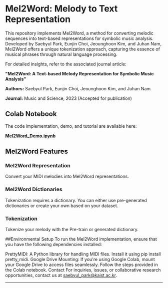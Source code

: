 
# Mel2Word: Melody to Text Representation

This repository implements Mel2Word, a method for converting melodic sequences into text-based representations for symbolic music analysis. Developed by Saebyul Park, Eunjin Choi, Jeounghoon Kim, and Juhan Nam, Mel2Word offers a unique tokenization approach, capturing the essence of musical phrases through natural language processing.

For detailed insights, refer to the associated journal article:

**"Mel2Word: A Text-based Melody Representation for Symbolic Music Analysis"**

**Authors:** Saebyul Park, Eunjin Choi, Jeounghoon Kim, and Juhan Nam

**Journal:** Music and Science, 2023 (Accepted for publication)

## Colab Notebook

The code implementation, demo, and tutorial are available here: 

[**Mel2Word_Demo.ipynb**](https://colab.research.google.com/drive/1ZfnloqWUDe4yKqWS3ljde3YUxk5y14Xc?usp=sharing)

## Mel2Word Features

### Mel2Word Representation

Convert your MIDI melodies into Mel2Word representations.

### Mel2Word Dictionaries

Tokenization requires a dictionary. You can either use pre-generated dictionaries or create your own based on your dataset. 

### Tokenization

Tokenize your melody with the Pre-train or generated dictionary.

##Environmental Setup
To run the Mel2Word implementation, ensure that you have the following dependencies installed:

PrettyMIDI: A Python library for handling MIDI files. Install it using pip install pretty_midi.
Google Drive Mounting: If you're using Google Colab, mount your Google Drive to access files seamlessly. Follow the steps provided in the Colab notebook.
Contact
For inquiries, issues, or collaborative research opportunities, contact us at saebyul_park@kaist.ac.kr.

---
